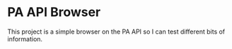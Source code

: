 PA API Browser
==============

This project is a simple browser on the PA API so I can test different
bits of information.
